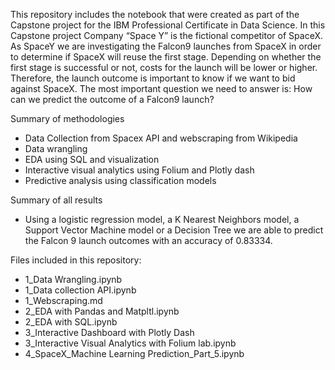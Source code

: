 This repository includes the notebook that were created as part of the Capstone project for the IBM Professional Certificate in Data Science. In this Capstone project Company “Space Y” is the fictional competitor of SpaceX. 
As SpaceY we are investigating the Falcon9 launches from SpaceX in order to determine if SpaceX will reuse the first stage. Depending on whether the first stage is successful or not, costs for the launch will be lower or higher. 
Therefore, the launch outcome is important to know if we want to bid against SpaceX. The most important question we need to answer is: How can we predict the outcome of a Falcon9 launch? 

Summary of methodologies
- Data Collection from Spacex API and webscraping from Wikipedia
- Data wrangling
- EDA using SQL and visualization
- Interactive visual analytics using Folium and Plotly dash
- Predictive analysis using classification models 

Summary of all results
- Using a logistic regression model, a K Nearest Neighbors model, a Support Vector Machine model or a Decision Tree we are able to predict the Falcon 9 launch outcomes with an accuracy of 0.83334.

Files included in this repository:

- 1_Data Wrangling.ipynb
- 1_Data collection API.ipynb
- 1_Webscraping.md
- 2_EDA with Pandas and Matpltl.ipynb
- 2_EDA with SQL.ipynb
- 3_Interactive Dashboard with Plotly Dash
- 3_Interactive Visual Analytics with Folium lab.ipynb
- 4_SpaceX_Machine Learning Prediction_Part_5.ipynb
